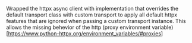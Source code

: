 Wrapped the httpx async client with implementation that overrides the default transport class with custom transport to apply all default httpx features that are ignored when passing a custom transport instance. This allows the missing behevior of the http (proxy environment variable)[https://www.python-httpx.org/environment_variables/#proxies]